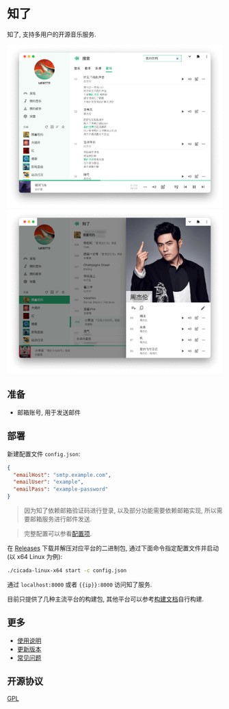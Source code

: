 # 知了

知了, 支持多用户的开源音乐服务.

![](./docs/thumbnail_1.png)
![](./docs/thumbnail_2.png)

## 准备

- 邮箱账号, 用于发送邮件

## 部署

新建配置文件 `config.json`:

```json
{
  "emailHost": "smtp.example.com",
  "emailUser": "example",
  "emailPass": "example-password"
}
```

> 因为知了依赖邮箱验证码进行登录, 以及部分功能需要依赖邮箱实现, 所以需要邮箱服务进行邮件发送.

> 完整配置可以参看[配置项](./docs/config/index.md).

在 [Releases](https://github.com/mebtte/cicada/releases) 下载并解压对应平台的二进制包, 通过下面命令指定配置文件并启动(以 x64 Linux 为例):

```sh
./cicada-linux-x64 start -c config.json
```

通过 `localhost:8000` 或者 `{{ip}}:8000` 访问知了服务.

目前只提供了几种主流平台的构建包, 其他平台可以参考[构建文档](./docs/build/index.md)自行构建.

## 更多

- [使用说明](./docs//pwa_usage/index.md)
- [更新版本](./docs/migration/index.md)
- [常见问题](./docs/qa/index.md)

## 开源协议

[GPL](./license)
